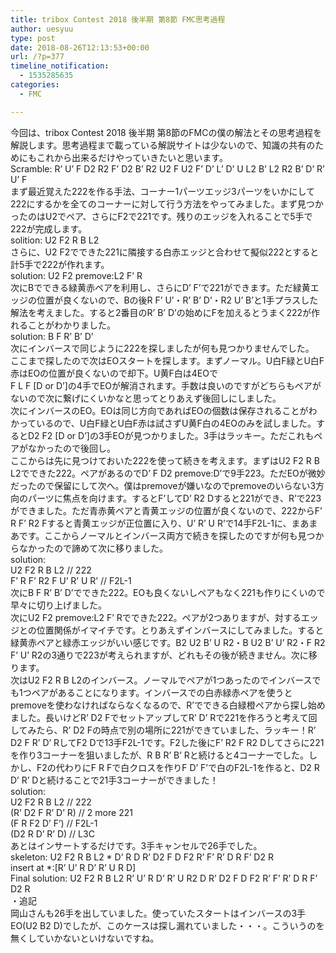 ```yaml
---
title: tribox Contest 2018 後半期 第8節 FMC思考過程
author: uesyuu
type: post
date: 2018-08-26T12:13:53+00:00
url: /?p=377
timeline_notification:
  - 1535285635
categories:
  - FMC

---
```

今回は、tribox Contest 2018 後半期 第8節のFMCの僕の解法とその思考過程を解説します。思考過程まで載っている解説サイトは少ないので、知識の共有のためにもこれから出来るだけやっていきたいと思います。  
Scramble: R&#8217; U&#8217; F D2 R2 F&#8217; D2 B&#8217; R2 U2 F U2 F&#8217; D&#8217; L&#8217; D&#8217; U L2 B&#8217; L2 R2 B&#8217; D&#8217; R&#8217; U&#8217; F  
まず最近覚えた222を作る手法、コーナー1パーツエッジ3パーツをいかにして222にするかを全てのコーナーに対して行う方法をやってみました。まず見つかったのはU2でペア、さらにF2で221です。残りのエッジを入れることで5手で222が完成します。  
solition: U2 F2 R B L2  
さらに、U2 F2でできた221に隣接する白赤エッジと合わせて擬似222とすると計5手で222が作れます。  
solution: U2 F2 premove:L2 F’ R  
次にBでできる緑黄赤ペアを利用し、さらにD’ F’で221ができます。ただ緑黄エッジの位置が良くないので、Bの後R F’ U’・R’ B’ D’・R2 U’ B’と1手プラスした解法を考えました。すると2番目のR’ B’ D’の始めにFを加えるとうまく222が作れることがわかりました。  
solution: B F R’ B’ D’  
次にインバースで同じように222を探しましたが何も見つかりませんでした。  
ここまで探したので次はEOスタートを探します。まずノーマル。U白F緑とU白F赤はEOの位置が良くないので却下。U黄F白は4EOで  
F L F [D or D’]の4手でEOが解消されます。手数は良いのですがどちらもペアがないので次に繋げにくいかなと思ってとりあえず後回しにしました。  
次にインバースのEO。EOは同じ方向であればEOの個数は保存されることがわかっているので、U白F緑とU白F赤は試さずU黄F白の4EOのみを試しました。するとD2 F2 [D or D’]の3手EOが見つかりました。3手はラッキー。ただこれもペアがなかったので後回し。  
ここからは先に見つけておいた222を使って続きを考えます。まずはU2 F2 R B L2でできた222。ペアがあるのでD’ F D2 premove:D’で9手223。ただEOが微妙だったので保留にして次へ。僕はpremoveが嫌いなのでpremoveのいらない3方向のパーツに焦点を向けます。するとF’してD’ R2 Dすると221ができ、R’で223ができました。ただ青赤黄ペアと青黄エッジの位置が良くないので、222からF’ R F’ R2 Fすると青黄エッジが正位置に入り、U’ R’ U R’で14手F2L-1に、まあまあです。ここからノーマルとインバース両方で続きを探したのですが何も見つからなかったので諦めて次に移りました。  
solution:  
U2 F2 R B L2 // 222  
F’ R F’ R2 F U’ R’ U R’ // F2L-1  
次にB F R’ B’ D’でできた222。EOも良くないしペアもなく221も作りにくいので早々に切り上げました。  
次にU2 F2 premove:L2 F’ Rでできた222。ペアが2つありますが、対するエッジとの位置関係がイマイチです。とりあえずインバースにしてみました。すると緑黄赤ペアと緑赤エッジがいい感じです。B2 U2 B’ U R2・B U2 B’ U’ R2・F R2 F’ U’ R2の3通りで223が考えられますが、どれもその後が続きません。次に移ります。  
次はU2 F2 R B L2のインバース。ノーマルでペアが1つあったのでインバースでも1つペアがあることになります。インバースでの白赤緑赤ペアを使うとpremoveを使わなければならなくなるので、R’でできる白緑橙ペアから探し始めました。長いけどR’ D2 FでセットアップしてR’ D’ Rで221を作ろうと考えて回してみたら、R’ D2 Fの時点で別の場所に221ができていました、ラッキー！R’ D2 F R’ D’ RしてF2 Dで13手F2L-1です。F2した後にF’ R2 F R2 Dしてさらに221を作り3コーナーを狙いましたが、R B R’ B’ Rと続けると4コーナーでした。しかし、F2の代わりにF R Fで白クロスを作りF D’ F’で白のF2L-1を作ると、D2 R D’ R’ Dと続けることで21手3コーナーができました！  
solution:  
U2 F2 R B L2 // 222  
(R’ D2 F R’ D’ R) // 2 more 221  
(F R F2 D’ F’) // F2L-1  
(D2 R D’ R’ D) // L3C  
あとはインサートするだけです。3手キャンセルで26手でした。  
skeleton: U2 F2 R B L2 * D’ R D R’ D2 F D F2 R’ F’ R’ D R F’ D2 R  
insert at *:[R’ U’ R D’ R’ U R D]  
Final solution: U2 F2 R B L2 R’ U’ R D’ R’ U R2 D R’ D2 F D F2 R’ F’ R’ D R F’ D2 R  
・追記  
岡山さんも26手を出していました。使っていたスタートはインバースの3手EO(U2 B2 D)でしたが、このケースは探し漏れていました・・・。こういうのを無くしていかないといけないですね。